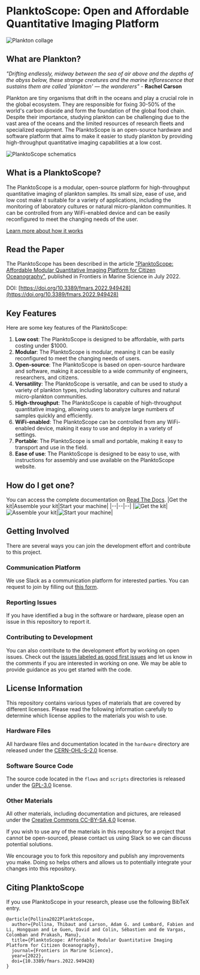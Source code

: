 

# PlanktoScope: Open and Affordable Quantitative Imaging Platform

![Plankton collage](docs/readme/Collage%20MIOceanologie.png)

## What are Plankton?

_"Drifting endlessly, midway between the sea of air above and the depths of the abyss below, these strange creatures and the marine inflorescence that sustains them are called 'plankton' — the wanderers"_ - **Rachel Carson**

Plankton are tiny organisms that drift in the oceans and play a crucial role in the global ecosystem. They are responsible for fixing 30-50% of the world's carbon dioxide and form the foundation of the global food chain. Despite their importance, studying plankton can be challenging due to the vast area of the oceans and the limited resources of research fleets and specialized equipment. The PlanktoScope is an open-source hardware and software platform that aims to make it easier to study plankton by providing high-throughput quantitative imaging capabilities at a low cost.

![PlanktoScope schematics](docs/readme/X-14.svg)

## What is a PlanktoScope?

The PlanktoScope is a modular, open-source platform for high-throughput quantitative imaging of plankton samples. Its small size, ease of use, and low cost make it suitable for a variety of applications, including the monitoring of laboratory cultures or natural micro-plankton communities. It can be controlled from any WiFi-enabled device and can be easily reconfigured to meet the changing needs of the user.

[Learn more about how it works](https://www.planktoscope.org/how-it-works)

## Read the Paper

The PlanktoScope has been described in the article ["PlanktoScope: Affordable Modular Quantitative Imaging Platform for Citizen Oceanography"](https://www.frontiersin.org/articles/10.3389/fmars.2022.949428/full), published in Frontiers in Marine Science in July 2022.

DOI: [https://doi.org/10.3389/fmars.2022.949428](https://doi.org/10.3389/fmars.2022.949428)


## Key Features
Here are some key features of the PlanktoScope:
1.  **Low cost**: The PlanktoScope is designed to be affordable, with parts costing under $1000.
2.  **Modular**: The PlanktoScope is modular, meaning it can be easily reconfigured to meet the changing needs of users.
3.  **Open-source**: The PlanktoScope is based on open-source hardware and software, making it accessible to a wide community of engineers, researchers, and citizens.
4.  **Versatility**: The PlanktoScope is versatile, and can be used to study a variety of plankton types, including laboratory cultures and natural micro-plankton communities.
5.  **High-throughput**: The PlanktoScope is capable of high-throughput quantitative imaging, allowing users to analyze large numbers of samples quickly and efficiently.
6.  **WiFi-enabled**: The PlanktoScope can be controlled from any WiFi-enabled device, making it easy to use and deploy in a variety of settings.
7.  **Portable**: The PlanktoScope is small and portable, making it easy to transport and use in the field.
8.  **Ease of use**: The PlanktoScope is designed to be easy to use, with instructions for assembly and use available on the PlanktoScope website.

## How do I get one?
You can access the complete documentation on [Read The Docs](https://planktonscope.readthedocs.io/).
|Get the kit|Assemble your kit|Start your machine|
|--|--|--|
|![Get the kit](docs/readme/get_kit.png)|![Assemble your kit](docs/readme/assemble_kit.png)|![Start your machine](docs/readme/start_pscope.png)|

## Getting Involved

There are several ways you can join the development effort and contribute to this project.

### Communication Platform
We use Slack as a communication platform for interested parties. You can request to join by filling out [this form](https://docs.google.com/forms/d/e/1FAIpQLSfcod-avpzWVmWj42_hW1v2mMSHm0DAGXHxVECFig2dnKHxGQ/viewform).

### Reporting Issues
If you have identified a bug in the software or hardware, please open an issue in this repository to report it.

### Contributing to Development
You can also contribute to the development effort by working on open issues. Check out the [issues labeled as good first issues](https://github.com/PlanktoScope/PlanktoScope/labels/good%20first%20issue) and let us know in the comments if you are interested in working on one. We may be able to provide guidance as you get started with the code.


## License Information

This repository contains various types of materials that are covered by different licenses. Please read the following information carefully to determine which license applies to the materials you wish to use.

### Hardware Files
All hardware files and documentation located in the `hardware` directory are released under the [CERN-OHL-S-2.0](https://ohwr.org/cern_ohl_s_v2.txt) license.

### Software Source Code
The source code located in the `flows` and `scripts` directories is released under the [GPL-3.0](https://www.gnu.org/licenses/gpl-3.0.en.html) license.

### Other Materials
All other materials, including documentation and pictures, are released under the [Creative Commons CC-BY-SA 4.0](https://creativecommons.org/licenses/by-sa/4.0/) license.

If you wish to use any of the materials in this repository for a project that cannot be open-sourced, please contact us using Slack so we can discuss potential solutions.

We encourage you to fork this repository and publish any improvements you make. Doing so helps others and allows us to potentially integrate your changes into this repository.

## Citing PlanktoScope
If you use PlanktoScope in your research, please use the following BibTeX entry.

```
@article{Pollina2022PlanktoScope,
  author={Pollina, Thibaut and Larson, Adam G. and Lombard, Fabien and Li, Hongquan and Le Guen, David and Colin, Sébastien and de Vargas, Colomban and Prakash, Manu},
  title={PlanktoScope: Affordable Modular Quantitative Imaging Platform for Citizen Oceanography},
  journal={Frontiers in Marine Science},
  year={2022},
  doi={10.3389/fmars.2022.949428}
}
```
